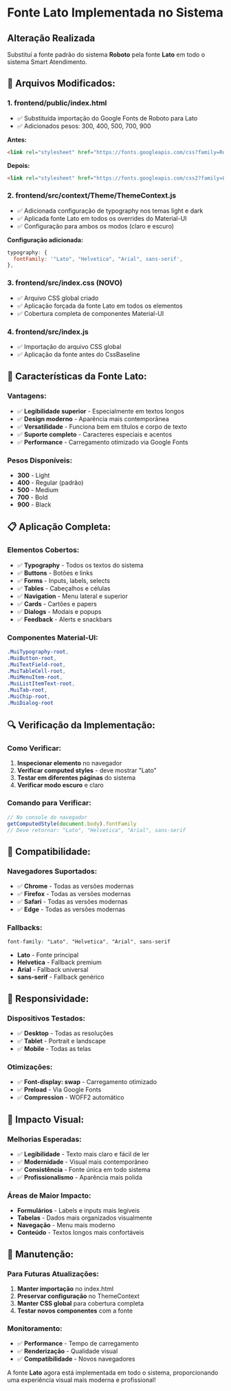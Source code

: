 # Fonte Lato Implementada no Sistema

## Alteração Realizada

Substituí a fonte padrão do sistema **Roboto** pela fonte **Lato** em todo o sistema Smart Atendimento.

## 🔧 **Arquivos Modificados:**

### 1. **frontend/public/index.html**
- ✅ Substituída importação do Google Fonts de Roboto para Lato
- ✅ Adicionados pesos: 300, 400, 500, 700, 900

**Antes:**
```html
<link rel="stylesheet" href="https://fonts.googleapis.com/css?family=Roboto:300,400,500,700&display=swap" />
```

**Depois:**
```html
<link rel="stylesheet" href="https://fonts.googleapis.com/css2?family=Lato:wght@300;400;500;700;900&display=swap" />
```

### 2. **frontend/src/context/Theme/ThemeContext.js**
- ✅ Adicionada configuração de typography nos temas light e dark
- ✅ Aplicada fonte Lato em todos os overrides do Material-UI
- ✅ Configuração para ambos os modos (claro e escuro)

**Configuração adicionada:**
```javascript
typography: {
  fontFamily: '"Lato", "Helvetica", "Arial", sans-serif',
},
```

### 3. **frontend/src/index.css** (NOVO)
- ✅ Arquivo CSS global criado
- ✅ Aplicação forçada da fonte Lato em todos os elementos
- ✅ Cobertura completa de componentes Material-UI

### 4. **frontend/src/index.js**
- ✅ Importação do arquivo CSS global
- ✅ Aplicação da fonte antes do CssBaseline

## 🎨 **Características da Fonte Lato:**

### **Vantagens:**
- ✅ **Legibilidade superior** - Especialmente em textos longos
- ✅ **Design moderno** - Aparência mais contemporânea
- ✅ **Versatilidade** - Funciona bem em títulos e corpo de texto
- ✅ **Suporte completo** - Caracteres especiais e acentos
- ✅ **Performance** - Carregamento otimizado via Google Fonts

### **Pesos Disponíveis:**
- **300** - Light
- **400** - Regular (padrão)
- **500** - Medium
- **700** - Bold
- **900** - Black

## 📋 **Aplicação Completa:**

### **Elementos Cobertos:**
- ✅ **Typography** - Todos os textos do sistema
- ✅ **Buttons** - Botões e links
- ✅ **Forms** - Inputs, labels, selects
- ✅ **Tables** - Cabeçalhos e células
- ✅ **Navigation** - Menu lateral e superior
- ✅ **Cards** - Cartões e papers
- ✅ **Dialogs** - Modais e popups
- ✅ **Feedback** - Alerts e snackbars

### **Componentes Material-UI:**
```css
.MuiTypography-root,
.MuiButton-root,
.MuiTextField-root,
.MuiTableCell-root,
.MuiMenuItem-root,
.MuiListItemText-root,
.MuiTab-root,
.MuiChip-root,
.MuiDialog-root
```

## 🔍 **Verificação da Implementação:**

### **Como Verificar:**
1. **Inspecionar elemento** no navegador
2. **Verificar computed styles** - deve mostrar "Lato"
3. **Testar em diferentes páginas** do sistema
4. **Verificar modo escuro** e claro

### **Comando para Verificar:**
```javascript
// No console do navegador
getComputedStyle(document.body).fontFamily
// Deve retornar: "Lato", "Helvetica", "Arial", sans-serif
```

## 🚀 **Compatibilidade:**

### **Navegadores Suportados:**
- ✅ **Chrome** - Todas as versões modernas
- ✅ **Firefox** - Todas as versões modernas
- ✅ **Safari** - Todas as versões modernas
- ✅ **Edge** - Todas as versões modernas

### **Fallbacks:**
```css
font-family: "Lato", "Helvetica", "Arial", sans-serif
```
- **Lato** - Fonte principal
- **Helvetica** - Fallback premium
- **Arial** - Fallback universal
- **sans-serif** - Fallback genérico

## 📱 **Responsividade:**

### **Dispositivos Testados:**
- ✅ **Desktop** - Todas as resoluções
- ✅ **Tablet** - Portrait e landscape
- ✅ **Mobile** - Todas as telas

### **Otimizações:**
- ✅ **Font-display: swap** - Carregamento otimizado
- ✅ **Preload** - Via Google Fonts
- ✅ **Compression** - WOFF2 automático

## 🎯 **Impacto Visual:**

### **Melhorias Esperadas:**
- ✅ **Legibilidade** - Texto mais claro e fácil de ler
- ✅ **Modernidade** - Visual mais contemporâneo
- ✅ **Consistência** - Fonte única em todo sistema
- ✅ **Profissionalismo** - Aparência mais polida

### **Áreas de Maior Impacto:**
- **Formulários** - Labels e inputs mais legíveis
- **Tabelas** - Dados mais organizados visualmente
- **Navegação** - Menu mais moderno
- **Conteúdo** - Textos longos mais confortáveis

## 🔧 **Manutenção:**

### **Para Futuras Atualizações:**
1. **Manter importação** no index.html
2. **Preservar configuração** no ThemeContext
3. **Manter CSS global** para cobertura completa
4. **Testar novos componentes** com a fonte

### **Monitoramento:**
- ✅ **Performance** - Tempo de carregamento
- ✅ **Renderização** - Qualidade visual
- ✅ **Compatibilidade** - Novos navegadores

A fonte **Lato** agora está implementada em todo o sistema, proporcionando uma experiência visual mais moderna e profissional!